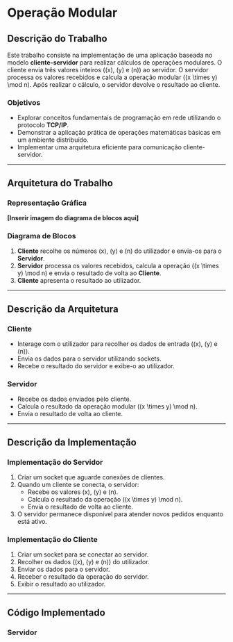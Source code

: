# Operação Modular

## Descrição do Trabalho
Este trabalho consiste na implementação de uma aplicação baseada no modelo **cliente-servidor** para realizar cálculos de operações modulares. O cliente envia três valores inteiros (\(x\), \(y\) e \(n\)) ao servidor. O servidor processa os valores recebidos e calcula a operação modular \((x \times y) \mod n\). Após realizar o cálculo, o servidor devolve o resultado ao cliente.

### Objetivos
- Explorar conceitos fundamentais de programação em rede utilizando o protocolo **TCP/IP**.
- Demonstrar a aplicação prática de operações matemáticas básicas em um ambiente distribuído.
- Implementar uma arquitetura eficiente para comunicação cliente-servidor.

---

## Arquitetura do Trabalho

### Representação Gráfica
**[Inserir imagem do diagrama de blocos aqui]**

### Diagrama de Blocos
1. **Cliente** recolhe os números \(x\), \(y\) e \(n\) do utilizador e envia-os para o **Servidor**.
2. **Servidor** processa os valores recebidos, calcula a operação \((x \times y) \mod n\) e envia o resultado de volta ao **Cliente**.
3. **Cliente** apresenta o resultado ao utilizador.

---

## Descrição da Arquitetura

### Cliente
- Interage com o utilizador para recolher os dados de entrada (\(x\), \(y\) e \(n\)).
- Envia os dados para o servidor utilizando sockets.
- Recebe o resultado do servidor e exibe-o ao utilizador.

### Servidor
- Recebe os dados enviados pelo cliente.
- Calcula o resultado da operação modular \((x \times y) \mod n\).
- Envia o resultado de volta ao cliente.

---

## Descrição da Implementação

### Implementação do Servidor
1. Criar um socket que aguarde conexões de clientes.
2. Quando um cliente se conecta, o servidor:
   - Recebe os valores \(x\), \(y\) e \(n\).
   - Calcula o resultado da operação \((x \times y) \mod n\).
   - Envia o resultado de volta ao cliente.
3. O servidor permanece disponível para atender novos pedidos enquanto está ativo.

### Implementação do Cliente
1. Criar um socket para se conectar ao servidor.
2. Recolher os dados (\(x\), \(y\) e \(n\)) do utilizador.
3. Enviar os dados para o servidor.
4. Receber o resultado da operação do servidor.
5. Exibir o resultado ao utilizador.

---

## Código Implementado

### Servidor
